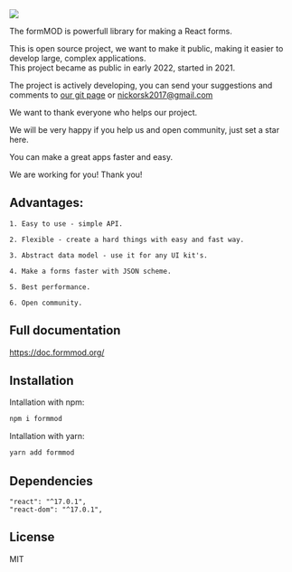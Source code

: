 <img src="https://nickorsk2017.github.io/formMOD/public/formModLogo.svg">

The formMOD is powerfull library for making a React forms.

This is open source project, we want to make it public, making it easier to develop large, complex applications.</br>
This project became as public in early 2022, started in 2021.

The project is actively developing, you can send your suggestions and comments to <a target="_blank" href="https://github.com/nickorsk2017/formMOD/issues">our git page</a> or <a href="mailto:nickorsk2017@gmail.com">nickorsk2017@gmail.com</a>

We want to thank everyone who helps our project.

We will be very happy if you help us and open community, just set a star here.

You can make a great apps faster and easy.

We are working for you! Thank you!

## Advantages:

    1. Easy to use - simple API.

    2. Flexible - create a hard things with easy and fast way.

    3. Abstract data model - use it for any UI kit's.
    
    4. Make a forms faster with JSON scheme.
    
    5. Best performance.

    6. Open community.

## Full documentation

https://doc.formmod.org/

## Installation

Intallation with npm:
```bash
npm i formmod
```

Intallation with yarn:
```bash
yarn add formmod
```
## Dependencies
    "react": "^17.0.1",
    "react-dom": "^17.0.1",

## License

MIT
